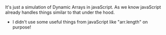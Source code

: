 It's just a simulation of Dynamic Arrays in javaScript. As we know javaScript already handles things similar to that under the hood.

  - I didn't use some useful things from javaScript like "arr.length" on purpose!